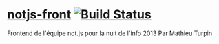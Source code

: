 # [notjs-front](http://notjs-front.herokuapp.com/) [![Build Status](https://travis-ci.org/mathieuTurpin/notjs-front.png)](https://travis-ci.org/mathieuTurpin/notjs-front)

Frontend de l'équipe not.js pour la nuit de l'info 2013
Par Mathieu Turpin
